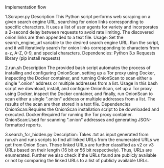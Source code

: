 Implementation flow

1.Scraper.py
Description
This Python script performs web scraping on a given search engine URL, searching for
onion links corresponding to specific characters. It uses a list of user agents for variety
and incorporates a 2-second delay between requests to avoid rate limiting. The
discovered onion links are then appended to a text file.
Usage:
Set the search_engine_url variable to the desired search engine URL.
Run the script, and it will iteratively search for onion links corresponding to characters
from a-z, A-Z, 0-9, and special characters.
Dependencies:
Python 3.x
Requests library (pip install requests)

2.run.sh
Description
The provided bash script automates the process of installing and configuring OnionScan,
setting up a Tor proxy using Docker, inspecting the Docker container, and running
OnionScan to scan either a single ".onion" address or multiple addresses from a list.
Usage
In this bash script we download, install, and configure OnionScan, set up a Tor proxy
using Docker, inspect the Docker container, and finally, run OnionScan to scan either a
single ".onion" address or multiple addresses from a list. The results of the scan are then
stored in a text file.
Dependencies
OnionScan:Requires the OnionScan installation script to be downloaded and executed.
Docker:Required for running the Tor proxy container.
OnionScan:Used for scanning ".onion" addresses and generating JSON-formatted
reports.

3.search_for_hidden.py
Description:
Takes .txt as input generated from run.sh and runs scripts to find all
linked URLs from the enumerated URLs we get from Onion Scan.
These linked URLs are further classified as v2 or v3 URLs based on
their length (16 bit or 56 bit respectively).
Thus, URLs are enumerated.
Further we also check if the URLs found are publicly available or not by comparing the
linked URLs to a list of publicly available URLs.
